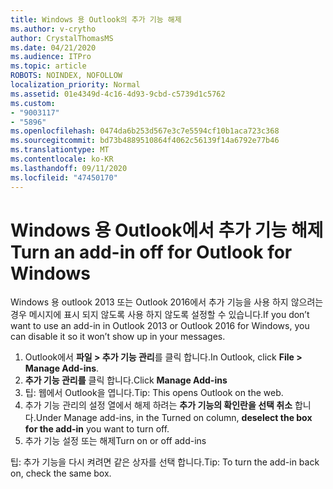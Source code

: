 ```yaml
---
title: Windows 용 Outlook의 추가 기능 해제
ms.author: v-crytho
author: CrystalThomasMS
ms.date: 04/21/2020
ms.audience: ITPro
ms.topic: article
ROBOTS: NOINDEX, NOFOLLOW
localization_priority: Normal
ms.assetid: 01e4349d-4c16-4d93-9cbd-c5739d1c5762
ms.custom:
- "9003117"
- "5896"
ms.openlocfilehash: 0474da6b253d567e3c7e5594cf10b1aca723c368
ms.sourcegitcommit: bd73b4889510864f4062c56139f14a6792e77b46
ms.translationtype: MT
ms.contentlocale: ko-KR
ms.lasthandoff: 09/11/2020
ms.locfileid: "47450170"
---
```

# <a name="turn-an-add-in-off-for-outlook-for-windows"></a><span data-ttu-id="81ea2-102">Windows 용 Outlook에서 추가 기능 해제</span><span class="sxs-lookup"><span data-stu-id="81ea2-102">Turn an add-in off for Outlook for Windows</span></span>

<span data-ttu-id="81ea2-103">Windows 용 outlook 2013 또는 Outlook 2016에서 추가 기능을 사용 하지 않으려는 경우 메시지에 표시 되지 않도록 사용 하지 않도록 설정할 수 있습니다.</span><span class="sxs-lookup"><span data-stu-id="81ea2-103">If you don’t want to use an add-in in Outlook 2013 or Outlook 2016 for Windows, you can disable it so it won’t show up in your messages.</span></span>  

1. <span data-ttu-id="81ea2-104">Outlook에서 **파일 > 추가 기능 관리**를 클릭 합니다.</span><span class="sxs-lookup"><span data-stu-id="81ea2-104">In Outlook, click **File > Manage Add-ins**.</span></span>
2. <span data-ttu-id="81ea2-105">**추가 기능 관리를** 클릭 합니다.</span><span class="sxs-lookup"><span data-stu-id="81ea2-105">Click  **Manage Add-ins**</span></span>
3. <span data-ttu-id="81ea2-106">팁: 웹에서 Outlook을 엽니다.</span><span class="sxs-lookup"><span data-stu-id="81ea2-106">Tip: This opens Outlook on the web.</span></span>
4. <span data-ttu-id="81ea2-107">추가 기능 관리의 설정 열에서 해제 하려는 **추가 기능의 확인란을 선택 취소**  합니다.</span><span class="sxs-lookup"><span data-stu-id="81ea2-107">Under Manage add-ins, in the Turned on column, **deselect the box for the add-in**  you want to turn off.</span></span>
5. <span data-ttu-id="81ea2-108">추가 기능 설정 또는 해제</span><span class="sxs-lookup"><span data-stu-id="81ea2-108">Turn on or off add-ins</span></span>

<span data-ttu-id="81ea2-109">팁: 추가 기능을 다시 켜려면 같은 상자를 선택 합니다.</span><span class="sxs-lookup"><span data-stu-id="81ea2-109">Tip: To turn the add-in back on, check the same box.</span></span>
